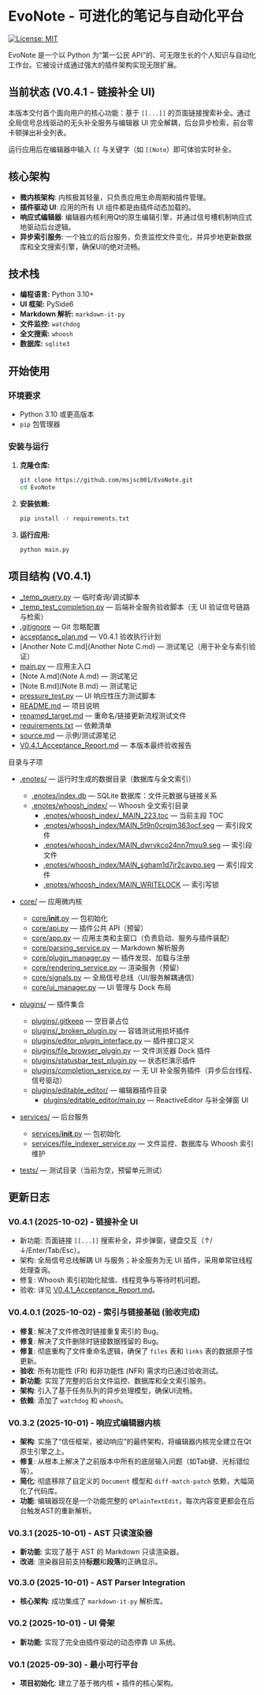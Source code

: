 # EvoNote - 可进化的笔记与自动化平台


[![License: MIT](https://img.shields.io/badge/License-MIT-yellow.svg)](https://opensource.org/licenses/MIT)

EvoNote 是一个以 Python 为“第一公民 API”的、可无限生长的个人知识与自动化工作台。它被设计成通过强大的插件架构实现无限扩展。

## 当前状态 (V0.4.1 - 链接补全 UI)

本版本交付首个面向用户的核心功能：基于 `[[...]]` 的页面链接搜索补全。通过全局信号总线驱动的无头补全服务与编辑器 UI 完全解耦，后台异步检索，前台零卡顿弹出补全列表。

运行应用后在编辑器中输入 `[[` 与关键字（如 `[[Note`）即可体验实时补全。

## 核心架构

- **微内核架构**: 内核极其轻量，只负责应用生命周期和插件管理。
- **插件驱动 UI**: 应用的所有 UI 组件都是由插件动态加载的。
- **响应式编辑器**: 编辑器内核利用Qt的原生编辑引擎，并通过信号槽机制响应式地驱动后台逻辑。
- **异步索引服务**: 一个独立的后台服务，负责监控文件变化，并异步地更新数据库和全文搜索引擎，确保UI的绝对流畅。

## 技术栈

- **编程语言:** Python 3.10+
- **UI 框架:** PySide6
- **Markdown 解析:** `markdown-it-py`
- **文件监控:** `watchdog`
- **全文搜索:** `whoosh`
- **数据库:** `sqlite3`

## 开始使用

### 环境要求

- Python 3.10 或更高版本
- `pip` 包管理器

### 安装与运行

1.  **克隆仓库:**
    ```bash
    git clone https://github.com/msjsc001/EvoNote.git
    cd EvoNote
    ```

2.  **安装依赖:**
    ```bash
    pip install -r requirements.txt
    ```

3.  **运行应用:**
    ```bash
    python main.py
    ```

## 项目结构 (V0.4.1)

- [_temp_query.py](_temp_query.py) — 临时查询/调试脚本
- [_temp_test_completion.py](_temp_test_completion.py) — 后端补全服务验收脚本（无 UI 验证信号链路与检索）
- [.gitignore](.gitignore) — Git 忽略配置
- [acceptance_plan.md](acceptance_plan.md) — V0.4.1 验收执行计划
- [Another Note C.md](Another Note C.md) — 测试笔记（用于补全与索引验证）
- [main.py](main.py) — 应用主入口
- [Note A.md](Note A.md) — 测试笔记
- [Note B.md](Note B.md) — 测试笔记
- [pressure_test.py](pressure_test.py) — UI 响应性压力测试脚本
- [README.md](README.md) — 项目说明
- [renamed_target.md](renamed_target.md) — 重命名/链接更新流程测试文件
- [requirements.txt](requirements.txt) — 依赖清单
- [source.md](source.md) — 示例/测试源笔记
- [V0.4.1_Acceptance_Report.md](V0.4.1_Acceptance_Report.md) — 本版本最终验收报告

目录与子项
- [.enotes/](.enotes) — 运行时生成的数据目录（数据库与全文索引）
  - [.enotes/index.db](.enotes/index.db) — SQLite 数据库：文件元数据与链接关系
  - [.enotes/whoosh_index/](.enotes/whoosh_index) — Whoosh 全文索引目录
    - [.enotes/whoosh_index/_MAIN_223.toc](.enotes/whoosh_index/_MAIN_223.toc) — 当前主段 TOC
    - [.enotes/whoosh_index/MAIN_5t9n0crqjm363ocf.seg](.enotes/whoosh_index/MAIN_5t9n0crqjm363ocf.seg) — 索引段文件
    - [.enotes/whoosh_index/MAIN_dwrvkco24nn7mvu9.seg](.enotes/whoosh_index/MAIN_dwrvkco24nn7mvu9.seg) — 索引段文件
    - [.enotes/whoosh_index/MAIN_sgham1d7jr2cavpo.seg](.enotes/whoosh_index/MAIN_sgham1d7jr2cavpo.seg) — 索引段文件
    - [.enotes/whoosh_index/MAIN_WRITELOCK](.enotes/whoosh_index/MAIN_WRITELOCK) — 索引写锁

- [core/](core) — 应用微内核
  - [core/__init__.py](core/__init__.py) — 包初始化
  - [core/api.py](core/api.py) — 插件公共 API（预留）
  - [core/app.py](core/app.py) — 应用主类和主窗口（负责启动、服务与插件装配）
  - [core/parsing_service.py](core/parsing_service.py) — Markdown 解析服务
  - [core/plugin_manager.py](core/plugin_manager.py) — 插件发现、加载与注册
  - [core/rendering_service.py](core/rendering_service.py) — 渲染服务（预留）
  - [core/signals.py](core/signals.py) — 全局信号总线（UI/服务解耦通信）
  - [core/ui_manager.py](core/ui_manager.py) — UI 管理与 Dock 布局

- [plugins/](plugins) — 插件集合
  - [plugins/.gitkeep](plugins/.gitkeep) — 空目录占位
  - [plugins/_broken_plugin.py](plugins/_broken_plugin.py) — 容错测试用损坏插件
  - [plugins/editor_plugin_interface.py](plugins/editor_plugin_interface.py) — 插件接口定义
  - [plugins/file_browser_plugin.py](plugins/file_browser_plugin.py) — 文件浏览器 Dock 插件
  - [plugins/statusbar_test_plugin.py](plugins/statusbar_test_plugin.py) — 状态栏演示插件
  - [plugins/completion_service.py](plugins/completion_service.py) — 无 UI 补全服务插件（异步后台线程、信号驱动）
  - [plugins/editable_editor/](plugins/editable_editor) — 编辑器插件目录
    - [plugins/editable_editor/main.py](plugins/editable_editor/main.py) — ReactiveEditor 与补全弹窗 UI

- [services/](services) — 后台服务
  - [services/__init__.py](services/__init__.py) — 包初始化
  - [services/file_indexer_service.py](services/file_indexer_service.py) — 文件监控、数据库与 Whoosh 索引维护

- [tests/](tests) — 测试目录（当前为空，预留单元测试）

## 更新日志

### V0.4.1 (2025-10-02) - 链接补全 UI
- 新功能: 页面链接 `[[...]]` 搜索补全，异步弹窗，键盘交互（↑/↓/Enter/Tab/Esc）。
- 架构: 全局信号总线解耦 UI 与服务；补全服务为无 UI 插件，采用单常驻线程处理查询。
- 修复: Whoosh 索引初始化赋值、线程竞争与等待时机问题。
- 验收: 详见 [V0.4.1_Acceptance_Report.md](V0.4.1_Acceptance_Report.md)。

### V0.4.0.1 (2025-10-02) - 索引与链接基础 (验收完成)
- **修复**: 解决了文件修改时链接重复索引的 Bug。
- **修复**: 解决了文件删除时链接数据残留的 Bug。
- **修复**: 彻底重构了文件重命名逻辑，确保了 `files` 表和 `links` 表的数据原子性更新。
- **验收**: 所有功能性 (FR) 和非功能性 (NFR) 需求均已通过验收测试。
- **新功能**: 实现了完整的后台文件监控、数据库和全文索引服务。
- **架构**: 引入了基于任务队列的异步处理模型，确保UI流畅。
- **依赖**: 添加了 `watchdog` 和 `whoosh`。

### V0.3.2 (2025-10-01) - 响应式编辑器内核
- **架构**: 实施了“信任框架，被动响应”的最终架构，将编辑器内核完全建立在Qt原生引擎之上。
- **修复**: 从根本上解决了之前版本中所有的底层输入问题（如Tab键、光标错位等）。
- **简化**: 彻底移除了自定义的 `Document` 模型和 `diff-match-patch` 依赖，大幅简化了代码库。
- **功能**: 编辑器现在是一个功能完整的 `QPlainTextEdit`，每次内容变更都会在后台触发AST的重新解析。

### V0.3.1 (2025-10-01) - AST 只读渲染器
- **新功能**: 实现了基于 AST 的 Markdown 只读渲染器。
- **改进**: 渲染器目前支持**标题**和**段落**的正确显示。

### V0.3.0 (2025-10-01) - AST Parser Integration
- **核心架构**: 成功集成了 `markdown-it-py` 解析库。

### V0.2 (2025-10-01) - UI 骨架
- **新功能**: 实现了完全由插件驱动的动态停靠 UI 系统。

### V0.1 (2025-09-30) - 最小可行平台
- **项目初始化**: 建立了基于微内核 + 插件的核心架构。
